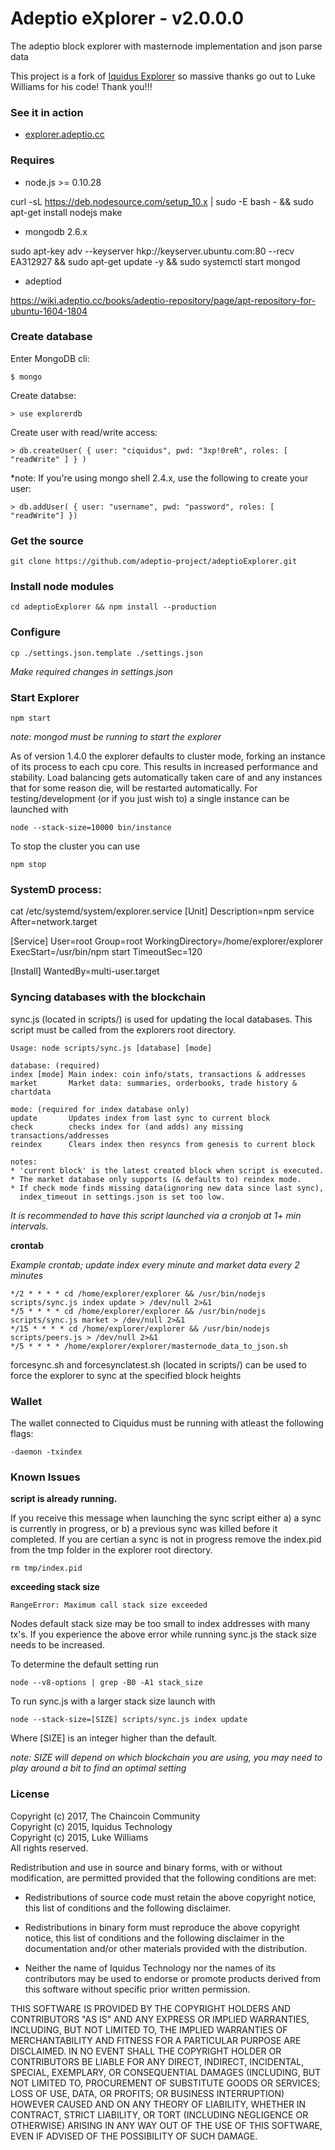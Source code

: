 Adeptio eXplorer - v2.0.0.0
================

The adeptio block explorer with masternode implementation and json parse data

This project is a fork of [Iquidus Explorer](https://github.com/iquidus/explorer) so massive thanks go out to Luke Williams for his code! Thank you!!!

### See it in action

*  [explorer.adeptio.cc](https://explorer.adeptio.cc)

### Requires

*  node.js >= 0.10.28

curl -sL https://deb.nodesource.com/setup_10.x | sudo -E bash - && sudo apt-get install nodejs make
*  mongodb 2.6.x

sudo apt-key adv --keyserver hkp://keyserver.ubuntu.com:80 --recv EA312927 && sudo apt-get update -y && sudo systemctl start mongod

*  adeptiod

https://wiki.adeptio.cc/books/adeptio-repository/page/apt-repository-for-ubuntu-1604-1804

### Create database

Enter MongoDB cli:

    $ mongo

Create databse:

    > use explorerdb

Create user with read/write access:

    > db.createUser( { user: "ciquidus", pwd: "3xp!0reR", roles: [ "readWrite" ] } )

*note: If you're using mongo shell 2.4.x, use the following to create your user:

    > db.addUser( { user: "username", pwd: "password", roles: [ "readWrite"] })

### Get the source

    git clone https://github.com/adeptio-project/adeptioExplorer.git

### Install node modules

    cd adeptioExplorer && npm install --production

### Configure

    cp ./settings.json.template ./settings.json

*Make required changes in settings.json*

### Start Explorer

    npm start

*note: mongod must be running to start the explorer*

As of version 1.4.0 the explorer defaults to cluster mode, forking an instance of its process to each cpu core. This results in increased performance and stability. Load balancing gets automatically taken care of and any instances that for some reason die, will be restarted automatically. For testing/development (or if you just wish to) a single instance can be launched with

    node --stack-size=10000 bin/instance

To stop the cluster you can use

    npm stop
    
### SystemD process:

cat /etc/systemd/system/explorer.service
[Unit]
Description=npm service
After=network.target

[Service]
User=root
Group=root
WorkingDirectory=/home/explorer/explorer
ExecStart=/usr/bin/npm start
TimeoutSec=120

[Install]
WantedBy=multi-user.target


### Syncing databases with the blockchain

sync.js (located in scripts/) is used for updating the local databases. This script must be called from the explorers root directory.

    Usage: node scripts/sync.js [database] [mode]

    database: (required)
    index [mode] Main index: coin info/stats, transactions & addresses
    market       Market data: summaries, orderbooks, trade history & chartdata

    mode: (required for index database only)
    update       Updates index from last sync to current block
    check        checks index for (and adds) any missing transactions/addresses
    reindex      Clears index then resyncs from genesis to current block

    notes:
    * 'current block' is the latest created block when script is executed.
    * The market database only supports (& defaults to) reindex mode.
    * If check mode finds missing data(ignoring new data since last sync),
      index_timeout in settings.json is set too low.


*It is recommended to have this script launched via a cronjob at 1+ min intervals.*

**crontab**

*Example crontab; update index every minute and market data every 2 minutes*

    */2 * * * * cd /home/explorer/explorer && /usr/bin/nodejs scripts/sync.js index update > /dev/null 2>&1
    */5 * * * * cd /home/explorer/explorer && /usr/bin/nodejs scripts/sync.js market > /dev/null 2>&1
    */15 * * * * cd /home/explorer/explorer && /usr/bin/nodejs scripts/peers.js > /dev/null 2>&1
    */5 * * * * /home/explorer/explorer/masternode_data_to_json.sh


forcesync.sh and forcesynclatest.sh (located in scripts/) can be used to force the explorer to sync at the specified block heights

### Wallet

The wallet connected to Ciquidus must be running with atleast the following flags:

    -daemon -txindex

### Known Issues

**script is already running.**

If you receive this message when launching the sync script either a) a sync is currently in progress, or b) a previous sync was killed before it completed. If you are certian a sync is not in progress remove the index.pid from the tmp folder in the explorer root directory.

    rm tmp/index.pid

**exceeding stack size**

    RangeError: Maximum call stack size exceeded

Nodes default stack size may be too small to index addresses with many tx's. If you experience the above error while running sync.js the stack size needs to be increased.

To determine the default setting run

    node --v8-options | grep -B0 -A1 stack_size

To run sync.js with a larger stack size launch with

    node --stack-size=[SIZE] scripts/sync.js index update

Where [SIZE] is an integer higher than the default.

*note: SIZE will depend on which blockchain you are using, you may need to play around a bit to find an optimal setting*

### License

Copyright (c) 2017, The Chaincoin Community  
Copyright (c) 2015, Iquidus Technology  
Copyright (c) 2015, Luke Williams  
All rights reserved.

Redistribution and use in source and binary forms, with or without
modification, are permitted provided that the following conditions are met:

* Redistributions of source code must retain the above copyright notice, this
  list of conditions and the following disclaimer.

* Redistributions in binary form must reproduce the above copyright notice,
  this list of conditions and the following disclaimer in the documentation
  and/or other materials provided with the distribution.

* Neither the name of Iquidus Technology nor the names of its
  contributors may be used to endorse or promote products derived from
  this software without specific prior written permission.

THIS SOFTWARE IS PROVIDED BY THE COPYRIGHT HOLDERS AND CONTRIBUTORS "AS IS"
AND ANY EXPRESS OR IMPLIED WARRANTIES, INCLUDING, BUT NOT LIMITED TO, THE
IMPLIED WARRANTIES OF MERCHANTABILITY AND FITNESS FOR A PARTICULAR PURPOSE ARE
DISCLAIMED. IN NO EVENT SHALL THE COPYRIGHT HOLDER OR CONTRIBUTORS BE LIABLE
FOR ANY DIRECT, INDIRECT, INCIDENTAL, SPECIAL, EXEMPLARY, OR CONSEQUENTIAL
DAMAGES (INCLUDING, BUT NOT LIMITED TO, PROCUREMENT OF SUBSTITUTE GOODS OR
SERVICES; LOSS OF USE, DATA, OR PROFITS; OR BUSINESS INTERRUPTION) HOWEVER
CAUSED AND ON ANY THEORY OF LIABILITY, WHETHER IN CONTRACT, STRICT LIABILITY,
OR TORT (INCLUDING NEGLIGENCE OR OTHERWISE) ARISING IN ANY WAY OUT OF THE USE
OF THIS SOFTWARE, EVEN IF ADVISED OF THE POSSIBILITY OF SUCH DAMAGE.
